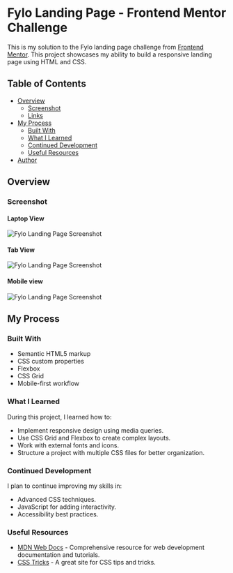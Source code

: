 # Fylo Landing Page - Frontend Mentor Challenge

This is my solution to the Fylo landing page challenge from [Frontend Mentor](https://www.frontendmentor.io/challenges). This project showcases my ability to build a responsive landing page using HTML and CSS.

## Table of Contents

- [Overview](#overview)
  - [Screenshot](#screenshot)
  - [Links](#links)
- [My Process](#my-process)
  - [Built With](#built-with)
  - [What I Learned](#what-i-learned)
  - [Continued Development](#continued-development)
  - [Useful Resources](#useful-resources)
- [Author](#author)

## Overview

### Screenshot

#### Laptop View

![Fylo Landing Page Screenshot](screenshots/laptop.png)

#### Tab View

![Fylo Landing Page Screenshot](screenshots/tab.png)

#### Mobile view

![Fylo Landing Page Screenshot](screenshots/phone.png)

## My Process

### Built With

- Semantic HTML5 markup
- CSS custom properties
- Flexbox
- CSS Grid
- Mobile-first workflow

### What I Learned

During this project, I learned how to:

- Implement responsive design using media queries.
- Use CSS Grid and Flexbox to create complex layouts.
- Work with external fonts and icons.
- Structure a project with multiple CSS files for better organization.

### Continued Development

I plan to continue improving my skills in:

- Advanced CSS techniques.
- JavaScript for adding interactivity.
- Accessibility best practices.

### Useful Resources

- [MDN Web Docs](https://developer.mozilla.org/) - Comprehensive resource for web development documentation and tutorials.
- [CSS Tricks](https://css-tricks.com/) - A great site for CSS tips and tricks.
